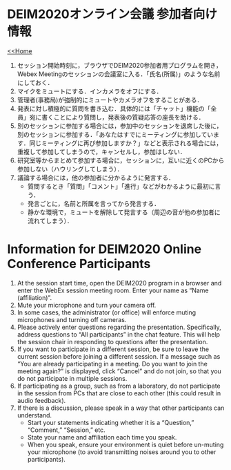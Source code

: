 # DEIM2020オンライン会議 参加者向け情報

[<<Home](README.md)

1. セッション開始時刻に，ブラウザでDEIM2020参加者用プログラムを開き，Webex Meetingのセッションの会議室に入る．「氏名(所属)」のような名前にしておく．
1. マイクをミュートにする．インカメラをオフにする．
1. 管理者(事務局)が強制的にミュートやカメラオフをすることがある．
1. 発表に対し積極的に質問を書き込む．具体的には「チャット」機能の「全員」宛に書くことにより質問し，発表後の質疑応答の座長を助ける．
1. 別のセッションに参加する場合には，参加中のセッションを退席した後に，別のセッションに参加する．「あなたはすでにミーティングに参加しています．同じミーティングに再び参加しますか？」などと表示される場合には，重複して参加してしまうので，キャンセルし，参加はしない．
1. 研究室等からまとめて参加する場合に，セッションに，互いに近くのPCから参加しない（ハウリングしてしまう）．
1. 議論する場合には，他の参加者に分かるように発言する．
   - 質問するとき「質問」「コメント」「進行」などがわかるように最初に言う．
   - 発言ごとに，名前と所属を言ってから発言する．
   - 静かな環境で，ミュートを解除して発言する（周辺の音が他の参加者に流れてしまう）．

# Information for DEIM2020 Online Conference Participants

1.	At the session start time, open the DEIM2020 program in a browser and enter the WebEx session meeting room. Enter your name as “Name (affiliation)”.
1.	Mute your microphone and turn your camera off. 
1.	In some cases, the administrator (or office) will enforce muting microphones and turning off cameras.
1.	Please actively enter questions regarding the presentation. Specifically, address questions to “All participants” in the chat feature. This will help the session chair in responding to questions after the presentation.
1.	If you want to participate in a different session, be sure to leave the current session before joining a different session. If a message such as “You are already participating in a meeting. Do you want to join the meeting again?” is displayed, click “Cancel” and do not join, so that you do not participate in multiple sessions. 
1.	If participating as a group, such as from a laboratory, do not participate in the session from PCs that are close to each other (this could result in audio feedback).
1.	If there is a discussion, please speak in a way that other participants can understand.
    - Start your statements indicating whether it is a “Question,” “Comment,” “Session,” etc.
    - State your name and affiliation each time you speak.
    - When you speak, ensure your environment is quiet before un-muting your microphone (to avoid transmitting noises around you to other participants).

